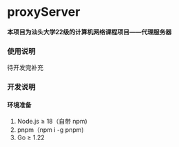 # proxyServer

**本项目为汕头大学22级的计算机网络课程项目——代理服务器**

### 使用说明

待开发完补充

### 开发说明

#### 环境准备

1. Node.js ≥ 18（自带 npm)
2. pnpm（npm i -g pnpm)
3. Go ≥ 1.22
